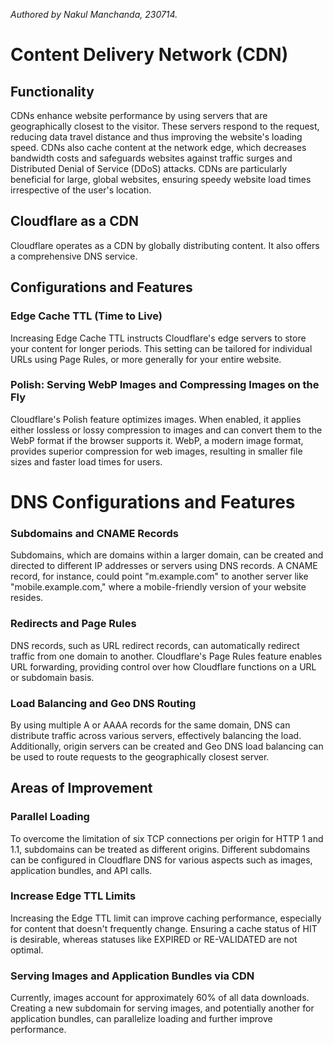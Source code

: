 _Authored by Nakul Manchanda, 230714._

# Content Delivery Network (CDN)

## Functionality
CDNs enhance website performance by using servers that are geographically closest to the visitor. These servers respond to the request, reducing data travel distance and thus improving the website's loading speed. CDNs also cache content at the network edge, which decreases bandwidth costs and safeguards websites against traffic surges and Distributed Denial of Service (DDoS) attacks. CDNs are particularly beneficial for large, global websites, ensuring speedy website load times irrespective of the user's location.

## Cloudflare as a CDN
Cloudflare operates as a CDN by globally distributing content. It also offers a comprehensive DNS service.

## Configurations and Features

### Edge Cache TTL (Time to Live)
Increasing Edge Cache TTL instructs Cloudflare's edge servers to store your content for longer periods. This setting can be tailored for individual URLs using Page Rules, or more generally for your entire website.

### Polish: Serving WebP Images and Compressing Images on the Fly
Cloudflare's Polish feature optimizes images. When enabled, it applies either lossless or lossy compression to images and can convert them to the WebP format if the browser supports it. WebP, a modern image format, provides superior compression for web images, resulting in smaller file sizes and faster load times for users.

# DNS Configurations and Features

### Subdomains and CNAME Records
Subdomains, which are domains within a larger domain, can be created and directed to different IP addresses or servers using DNS records. A CNAME record, for instance, could point "m.example.com" to another server like "mobile.example.com," where a mobile-friendly version of your website resides.

### Redirects and Page Rules
DNS records, such as URL redirect records, can automatically redirect traffic from one domain to another. Cloudflare's Page Rules feature enables URL forwarding, providing control over how Cloudflare functions on a URL or subdomain basis.

### Load Balancing and Geo DNS Routing
By using multiple A or AAAA records for the same domain, DNS can distribute traffic across various servers, effectively balancing the load. Additionally, origin servers can be created and Geo DNS load balancing can be used to route requests to the geographically closest server.

## Areas of Improvement

### Parallel Loading
To overcome the limitation of six TCP connections per origin for HTTP 1 and 1.1, subdomains can be treated as different origins. Different subdomains can be configured in Cloudflare DNS for various aspects such as images, application bundles, and API calls.

### Increase Edge TTL Limits
Increasing the Edge TTL limit can improve caching performance, especially for content that doesn't frequently change. Ensuring a cache status of HIT is desirable, whereas statuses like EXPIRED or RE-VALIDATED are not optimal.

### Serving Images and Application Bundles via CDN
Currently, images account for approximately 60% of all data downloads. Creating a new subdomain for serving images, and potentially another for application bundles, can parallelize loading and further improve performance.
